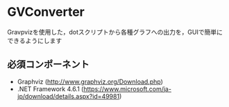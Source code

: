 # GVConverter
Gravpvizを使用した，dotスクリプトから各種グラフへの出力を，GUIで簡単にできるようにします

## 必須コンポーネント
* Graphviz (http://www.graphviz.org/Download.php)
* .NET Framework 4.6.1 (https://www.microsoft.com/ja-jp/download/details.aspx?id=49981)
